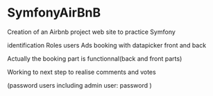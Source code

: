 # SymfonyAirBnB

 Creation of an Airbnb project web site to practice Symfony
 
 identification
 Roles
 users
 Ads
 booking with datapicker front and back
 
 Actually the booking part is functionnal(back and front parts)
 
 Working to next step to realise comments and votes
 
 (password users including admin user: password )
